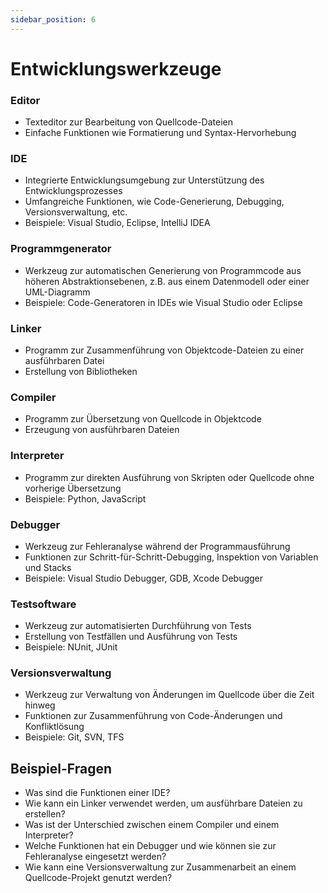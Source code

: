 ```yaml
---
sidebar_position: 6
---
```


# Entwicklungswerkzeuge

<!-- Software-Entwicklungswerkzeuge aufgabenbezogen anwenden können, z. B.

-   Editor
-   IDE
-   Programmgenerator
-   Linker
-   Compiler
-   Interpreter
-   Debugger
-   Testsoftware
-   Versionsverwaltung -->

### Editor

-   Texteditor zur Bearbeitung von Quellcode-Dateien
-   Einfache Funktionen wie Formatierung und Syntax-Hervorhebung

### IDE

-   Integrierte Entwicklungsumgebung zur Unterstützung des Entwicklungsprozesses
-   Umfangreiche Funktionen, wie Code-Generierung, Debugging, Versionsverwaltung, etc.
-   Beispiele: Visual Studio, Eclipse, IntelliJ IDEA

### Programmgenerator

-   Werkzeug zur automatischen Generierung von Programmcode aus höheren Abstraktionsebenen, z.B. aus einem Datenmodell oder einer UML-Diagramm
-   Beispiele: Code-Generatoren in IDEs wie Visual Studio oder Eclipse

### Linker

-   Programm zur Zusammenführung von Objektcode-Dateien zu einer ausführbaren Datei
-   Erstellung von Bibliotheken

### Compiler

-   Programm zur Übersetzung von Quellcode in Objektcode
-   Erzeugung von ausführbaren Dateien

### Interpreter

-   Programm zur direkten Ausführung von Skripten oder Quellcode ohne vorherige Übersetzung
-   Beispiele: Python, JavaScript

### Debugger

-   Werkzeug zur Fehleranalyse während der Programmausführung
-   Funktionen zur Schritt-für-Schritt-Debugging, Inspektion von Variablen und Stacks
-   Beispiele: Visual Studio Debugger, GDB, Xcode Debugger

### Testsoftware

-   Werkzeug zur automatisierten Durchführung von Tests
-   Erstellung von Testfällen und Ausführung von Tests
-   Beispiele: NUnit, JUnit

### Versionsverwaltung

-   Werkzeug zur Verwaltung von Änderungen im Quellcode über die Zeit hinweg
-   Funktionen zur Zusammenführung von Code-Änderungen und Konfliktlösung
-   Beispiele: Git, SVN, TFS

## Beispiel-Fragen

-   Was sind die Funktionen einer IDE?
-   Wie kann ein Linker verwendet werden, um ausführbare Dateien zu erstellen?
-   Was ist der Unterschied zwischen einem Compiler und einem Interpreter?
-   Welche Funktionen hat ein Debugger und wie können sie zur Fehleranalyse eingesetzt werden?
-   Wie kann eine Versionsverwaltung zur Zusammenarbeit an einem Quellcode-Projekt genutzt werden?
